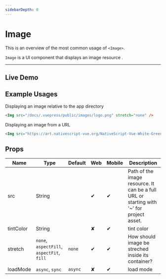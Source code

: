 ```yaml
---
sidebarDepth: 0
---
```


# Image

This is an overview of the most common usage of `<Image>`.

`Image` is a UI component that displays an image resource .

---

## Live Demo

<DocExampleBox :liveDemoMode="true">
<ImageDoc />
</DocExampleBox>

## Example Usages

Displaying an image relative to the app directory

```html
<Img src="/docs/.vuepress/public/images/logo.png" stretch="none" />
```

Displaying an image from a URL

```html
<Img src="https://art.nativescript-vue.org/NativeScript-Vue-White-Green.png" stretch="fill"/>
```


## Props

| Name      | Type                                      | Default | Web | Mobile | Description |
| --------- | ----------------------------------------- | ------- | --- | ------ | ----------- |
| src       | String                                    |         | ✔   | ✔      | Path of the image resource. It can be a full URL or starting with '~' for project asset. |
| tintColor | String                                    |         | ✘   | ✔      | tint color |
| stretch   | `none`, `aspectFill`, `aspectFit`, `fill` | `none`  | ✔   | ✔      | How should image be streched inside its container? |
| loadMode  | `async`, `sync`                           | `async` | ✘   | ✔      | load mode |
